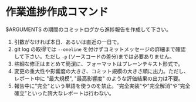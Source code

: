 # 作業進捗作成コマンド

$ARGUMENTS の期間のコミットログから進捗報告を作成して下さい。

1. 引数がなければ本日、あるいは直近の一日で。
2. git log の取得では `--oneline` を付けずコミットメッセージの詳細まで確認して下さい。ただし `-p` (ソースコードの差分)までは必要ありません。
3. 些細な修正はまとめて簡潔に、フォーマットはプレーンテキスト形式で。
4. 変更の重大性や影響度の大きさ、コミット規模の大きさ順に出力。ただし、レポート中に "最大規模", "最高影響度" のような評価結果の出力は不要。
5. 報告中に"完全"という単語を使うのを禁止。"完全実装"や"完全解消"や"完全確立"といった誇大なレポートは行わない。
